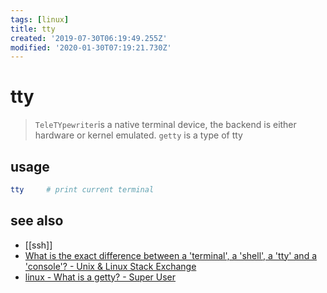 ```yaml
---
tags: [linux]
title: tty
created: '2019-07-30T06:19:49.255Z'
modified: '2020-01-30T07:19:21.730Z'
---
```


# tty

> `TeleTYpewriter`is a native terminal device, the backend is either hardware or kernel emulated.
`getty` is a type of tty

## usage

```sh
tty     # print current terminal
```

## see also

- [[ssh]]
- [What is the exact difference between a 'terminal', a 'shell', a 'tty' and a 'console'? - Unix & Linux Stack Exchange](https://unix.stackexchange.com/a/250477/193945)
- [linux - What is a getty? - Super User](https://superuser.com/a/1151570/341187)
